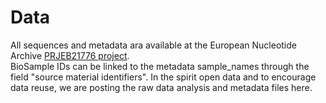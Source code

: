 # Data

All sequences and metadata ara available at the European Nucleotide Archive [PRJEB21776 project](https://www.ebi.ac.uk/ena/data/view/PRJEB21776).  
BioSample IDs can be linked to the metadata sample_names through the field "source material identifiers".
In the spirit open data and to encourage data reuse, we are posting the raw data analysis and metadata files here.
